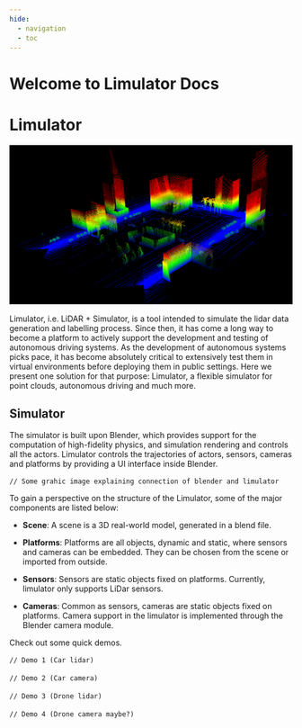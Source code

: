 ```yaml
---
hide:
  - navigation
  - toc
---
```


# Welcome to Limulator Docs

# Limulator 
![Banner](./content/Picture1.png)

Limulator, i.e. LiDAR + Simulator, is a tool intended to simulate the lidar data generation and labelling process. Since then, it has come a long way to become a platform to actively support the development and testing of autonomous driving systems. As the development of autonomous systems picks pace, it has become absolutely critical to extensively test them in virtual environments before deploying them in public settings. Here we present one solution for that purpose: Limulator, a flexible simulator for point clouds, autonomous driving and much more.

## Simulator
The simulator is built upon Blender, which provides support for the computation of high-fidelity physics, and simulation rendering and controls all the actors. Limulator controls the trajectories of actors, sensors, cameras and platforms by providing a UI interface inside Blender.
    
    // Some grahic image explaining connection of blender and limulator 

To gain a perspective on the structure of the Limulator, some of the major components are listed below:

- **Scene**: A scene is a 3D real-world model, generated in a blend file.  

- **Platforms**: Platforms are all objects, dynamic and static, where sensors and cameras can be embedded. They can be chosen from the scene or imported from outside.

- **Sensors**: Sensors are static objects fixed on platforms. Currently, limulator only supports LiDar sensors.

- **Cameras**: Common as sensors, cameras are static objects fixed on platforms. Camera support in the limulator is implemented through the Blender camera module.

Check out some quick demos. 

    // Demo 1 (Car lidar) 

    // Demo 2 (Car camera)

    // Demo 3 (Drone lidar)

    // Demo 4 (Drone camera maybe?)